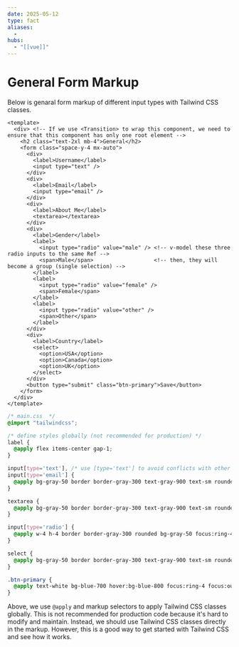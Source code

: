 ```yaml
---
date: 2025-05-12
type: fact
aliases:
  -
hubs:
  - "[[vue]]"
---
```


# General Form Markup

Below is genaral form markup of different input types with Tailwind CSS classes.

```vue
<template>
  <div> <!-- If we use <Transition> to wrap this component, we need to ensure that this component has only one root element -->
    <h2 class="text-2xl mb-4">General</h2>
    <form class="space-y-4 mx-auto">
      <div>
        <label>Username</label>
        <input type="text" />
      </div>
      <div>
        <label>Email</label>
        <input type="email" />
      </div>
      <div>
        <label>About Me</label>
        <textarea></textarea>
      </div>
      <div>
        <label>Gender</label>
        <label>
          <input type="radio" value="male" /> <!-- v-model these three radio inputs to the same Ref -->
          <span>Male</span>                   <!-- then, they will become a group (single selection) -->
        </label>
        <label>
          <input type="radio" value="female" />
          <span>Female</span>
        </label>
        <label>
          <input type="radio" value="other" />
          <span>Other</span>
        </label>
      </div>
      <div>
        <label>Country</label>
        <select>
          <option>USA</option>
          <option>Canada</option>
          <option>UK</option>
        </select>
      </div>
      <button type="submit" class="btn-primary">Save</button>
    </form>
  </div>
</template>
```

```css
/* main.css  */
@import "tailwindcss";

/* define styles globally (not recommended for production) */
label {
  @apply flex items-center gap-1;
}

input[type='text'], /* use [type='text'] to avoid conflicts with other input types, only effecting text inputs */
input[type='email'] {
  @apply bg-gray-50 border border-gray-300 text-gray-900 text-sm rounded-lg focus:ring-blue-500 focus:border-blue-500 block w-full p-2.5;
}

textarea {
  @apply bg-gray-50 border border-gray-300 text-gray-900 text-sm rounded-lg focus:ring-blue-500 focus:border-blue-500 block w-full p-2.5;
}

input[type='radio'] {
  @apply w-4 h-4 border border-gray-300 rounded bg-gray-50 focus:ring-4 focus:ring-blue-300 mr-2;
}

select {
  @apply bg-gray-50 border border-gray-300 text-gray-900 text-sm rounded-lg focus:ring-blue-500 focus:border-blue-500 block w-full p-2.5;
}

.btn-primary {
  @apply text-white bg-blue-700 hover:bg-blue-800 focus:ring-4 focus:outline-none focus:ring-blue-300 rounded-md text-sm w-full sm:w-auto px-5 py-2 text-center;
}
```

Above, we use `@apply` and markup selectors to apply Tailwind CSS classes globally. This is not recommended for production code because it's hard to modify and maintain. Instead, we should use Tailwind CSS classes directly in the markup. However, this is a good way to get started with Tailwind CSS and see how it works.

